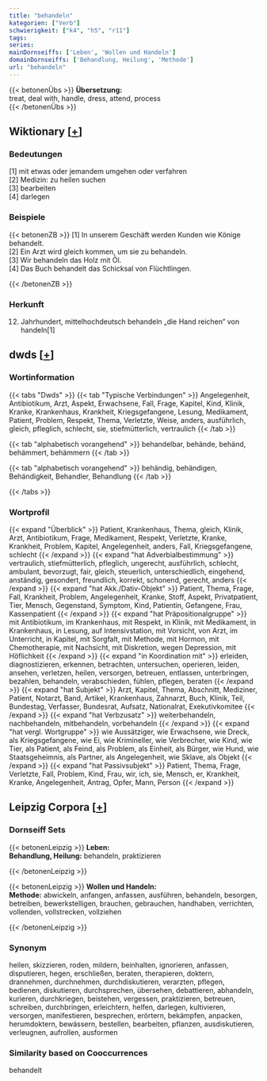 ```yaml
---
title: "behandeln"
kategorien: ["Verb"]
schwierigkeit: ["k4", "h5", "r11"]
tags:
series:
mainDornseiffs: ['Leben', 'Wollen und Handeln']
domainDornseiffs: ['Behandlung, Heilung', 'Methode']
url: "behandeln"
---
```


{{< betonenÜbs >}}
**Übersetzung:**  
treat, deal with, handle, dress, attend, process  
{{< /betonenÜbs >}}

## Wiktionary [[+](https://de.wiktionary.org/wiki/behandeln)]

### Bedeutungen
[1] mit etwas oder jemandem umgehen oder verfahren  
[2] Medizin: zu heilen suchen  
[3] bearbeiten  
[4] darlegen  

### Beispiele
{{< betonenZB >}}
[1] In unserem Geschäft werden Kunden wie Könige behandelt.  
[2] Ein Arzt wird gleich kommen, um sie zu behandeln.  
[3] Wir behandeln das Holz mit Öl.  
[4] Das Buch behandelt das Schicksal von Flüchtlingen.  

{{< /betonenZB >}}
### Herkunft
12. Jahrhundert, mittelhochdeutsch behandeln „die Hand reichen“ von handeln[1]  



## dwds [[+](https://www.dwds.de/wb/behandeln)]

### Wortinformation
{{< tabs "Dwds" >}}
{{< tab "Typische Verbindungen" >}}
Angelegenheit, Antibiotikum, Arzt, Aspekt, Erwachsene, Fall, Frage, Kapitel, Kind, Klinik, Kranke, Krankenhaus, Krankheit, Kriegsgefangene, Lesung, Medikament, Patient, Problem, Respekt, Thema, Verletzte, Weise, anders, ausführlich, gleich, pfleglich, schlecht, sie, stiefmütterlich, vertraulich
{{< /tab >}}

{{< tab "alphabetisch vorangehend" >}}
behandelbar, behände, behänd, behämmert, behämmern
{{< /tab >}}

{{< tab "alphabetisch vorangehend" >}}
behändig, behändigen, Behändigkeit, Behandler, Behandlung
{{< /tab >}}

{{< /tabs >}}

### Wortprofil
{{< expand "Überblick" >}} Patient, Krankenhaus, Thema, gleich, Klinik, Arzt, Antibiotikum, Frage, Medikament, Respekt, Verletzte, Kranke, Krankheit, Problem, Kapitel, Angelegenheit, anders, Fall, Kriegsgefangene, schlecht {{< /expand >}}
{{< expand "hat Adverbialbestimmung" >}} vertraulich, stiefmütterlich, pfleglich, ungerecht, ausführlich, schlecht, ambulant, bevorzugt, fair, gleich, steuerlich, unterschiedlich, eingehend, anständig, gesondert, freundlich, korrekt, schonend, gerecht, anders {{< /expand >}}
{{< expand "hat Akk./Dativ-Objekt" >}} Patient, Thema, Frage, Fall, Krankheit, Problem, Angelegenheit, Kranke, Stoff, Aspekt, Privatpatient, Tier, Mensch, Gegenstand, Symptom, Kind, Patientin, Gefangene, Frau, Kassenpatient {{< /expand >}}
{{< expand "hat Präpositionalgruppe" >}} mit Antibiotikum, im Krankenhaus, mit Respekt, in Klinik, mit Medikament, in Krankenhaus, in Lesung, auf Intensivstation, mit Vorsicht, von Arzt, im Unterricht, in Kapitel, mit Sorgfalt, mit Methode, mit Hormon, mit Chemotherapie, mit Nachsicht, mit Diskretion, wegen Depression, mit Höflichkeit {{< /expand >}}
{{< expand "in Koordination mit" >}} erleiden, diagnostizieren, erkennen, betrachten, untersuchen, operieren, leiden, ansehen, verletzen, heilen, versorgen, betreuen, entlassen, unterbringen, bezahlen, behandeln, verabschieden, fühlen, pflegen, beraten {{< /expand >}}
{{< expand "hat Subjekt" >}} Arzt, Kapitel, Thema, Abschnitt, Mediziner, Patient, Notarzt, Band, Artikel, Krankenhaus, Zahnarzt, Buch, Klinik, Teil, Bundestag, Verfasser, Bundesrat, Aufsatz, Nationalrat, Exekutivkomitee {{< /expand >}}
{{< expand "hat Verbzusatz" >}} weiterbehandeln, nachbehandeln, mitbehandeln, vorbehandeln {{< /expand >}}
{{< expand "hat vergl. Wortgruppe" >}} wie Aussätziger, wie Erwachsene, wie Dreck, als Kriegsgefangene, wie Ei, wie Krimineller, wie Verbrecher, wie Kind, wie Tier, als Patient, als Feind, als Problem, als Einheit, als Bürger, wie Hund, wie Staatsgeheimnis, als Partner, als Angelegenheit, wie Sklave, als Objekt {{< /expand >}}
{{< expand "hat Passivsubjekt" >}} Patient, Thema, Frage, Verletzte, Fall, Problem, Kind, Frau, wir, ich, sie, Mensch, er, Krankheit, Kranke, Angelegenheit, Antrag, Opfer, Mann, Person {{< /expand >}}

## Leipzig Corpora [[+](https://corpora.uni-leipzig.de/en/res?word=behandeln&corpusId=deu_newscrawl-public_2018)]

### Dornseiff Sets
{{< betonenLeipzig >}}
**Leben:**  
**Behandlung, Heilung:** behandeln, praktizieren  

{{< /betonenLeipzig >}}


{{< betonenLeipzig >}}
**Wollen und Handeln:**  
**Methode:** abwickeln, anfangen, anfassen, ausführen, behandeln, besorgen, betreiben, bewerkstelligen, brauchen, gebrauchen, handhaben, verrichten, vollenden, vollstrecken, vollziehen  

{{< /betonenLeipzig >}}

### Synonym
heilen, skizzieren, roden, mildern, beinhalten, ignorieren, anfassen, disputieren, hegen, erschließen, beraten, therapieren, doktern, drannehmen, durchnehmen, durchdiskutieren, verarzten, pflegen, bedienen, diskutieren, durchsprechen, übersehen, debattieren, abhandeln, kurieren, durchkriegen, beistehen, vergessen, praktizieren, betreuen, schreiben, durchbringen, erleichtern, helfen, darlegen, kultivieren, versorgen, manifestieren, besprechen, erörtern, bekämpfen, anpacken, herumdoktern, bewässern, bestellen, bearbeiten, pflanzen, ausdiskutieren, verleugnen, aufrollen, ausformen


### Similarity based on Cooccurrences
behandelt

